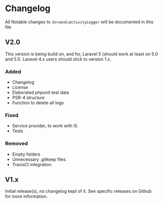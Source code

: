 # Changelog

All Notable changes to `JeroenG\ActivityLogger` will be documented in this file

## V2.0
This version is being build on, and for, Laravel 5 (should work at least on 5.0 and 5.1). Laravel 4.x users should stick to version 1.x.

### Added
- Changelog
- License
- Elaborated phpunit test data
- PSR-4 structure
- Function to delete all logs

### Fixed
- Service provider, to work with l5.
- Tests

### Removed
- Empty folders
- Unnecessary .gitkeep files
- TravisCI integration

## V1.x
Initial release(s), no changelog kept of it. See specific releases on Github for more information.

